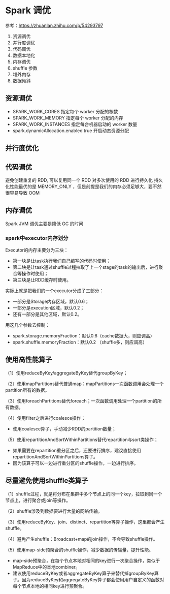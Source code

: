 # Spark 调优

参考：https://zhuanlan.zhihu.com/p/54293797

1. 资源调优
1. 并行度调优
1. 代码调优
1. 数据本地化
1. 内存调优
1. shuffle 参数
1. 堆外内存
1. 数据倾斜


## 资源调优

* SPARK_WORK_CORES 指定每个 worker 分配的核数
* SPARK_WORK_MEMORY 指定每个 worker 分配的内存
* SPARK_WORK_INSTANCES 指定每台机器启动的 worker 数量
* spark.dynamicAllocation.enabled true 开启动态资源分配


## 并行度优化


## 代码调优

避免创建重复的 RDD, 可以复用同一个 RDD
对多次使用的 RDD 进行持久化
持久化性能最优的是 MEMORY_ONLY ，但是前提是我们的内存必须足够大，要不然很容易导致 OOM


## 内存调优

Spark JVM 调优主要是降低 GC 的时间

### spark中executor内存划分

Executor的内存主要分为三块：

* 第一块是让task执行我们自己编写的代码时使用；
* 第二块是让task通过shuffle过程拉取了上一个stage的task的输出后，进行聚合等操作时使用；
* 第三块是让RDD缓存时使用。

实际上就是把我们的一个executor分成了三部分：

* 一部分是Storage内存区域，默认0.6；
* 一部分是execution区域，默认0.2；
* 还有一部分是其他区域，默认0.2。

用这几个参数去控制：

* spark.storage.memoryFraction：默认0.6（cache数据大，则应调高）
* spark.shuffle.memoryFraction：默认0.2  （shuffle多，则应调高）


## 使用高性能算子

（1）使用reduceByKey/aggregateByKey替代groupByKey；

（2）使用mapPartitions替代普通map；mapPartitions一次函数调用会处理一个partition所有的数据。

（3）使用foreachPartitions替代foreach；一次函数调用处理一个partition的所有数据。

（4）使用filter之后进行coalesce操作；

* 使用coalesce算子，手动减少RDD的partition数量；

（5）使用repartitionAndSortWithinPartitions替代repartition与sort类操作；

* 如果需要在repartition重分区之后，还要进行排序，建议直接使用repartitionAndSortWithinPartitions算子。
* 因为该算子可以一边进行重分区的shuffle操作，一边进行排序。

## 尽量避免使用shuffle类算子

（1）shuffle过程，就是将分布在集群中多个节点上的同一个key，拉取到同一个节点上，进行聚合或join等操作。

（2）shuffle涉及到数据要进行大量的网络传输。

（3）使用reduceByKey、join、distinct、repartition等算子操作，这里都会产生shuffle。

（4）避免产生shuffle：Broadcast+map的join操作，不会导致shuffle操作。

（5）使用map-side预聚合的shuffle操作，减少数据的传输量，提升性能。

* map-side预聚合，在每个节点本地对相同的key进行一次聚合操作，类似于MapReduce中的本地combiner。
* 建议使用reduceByKey或者aggregateByKey算子来替代掉groupByKey算子。因为reduceByKey和aggregateByKey算子都会使用用户自定义的函数对每个节点本地的相同key进行预聚合。


